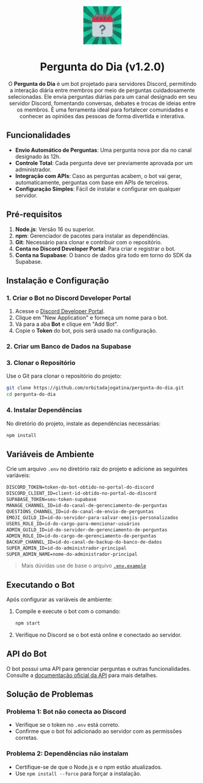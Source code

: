 <div align="center">
   <img src="/public/logo.png" width="100" height="100" />
   
   # Pergunta do Dia (v1.2.0)
   
   O **Pergunta do Dia** é um bot projetado para servidores Discord, permitindo a interação diária entre membros por meio de perguntas cuidadosamente selecionadas. Ele envia perguntas diárias para um canal designado em seu servidor Discord, fomentando conversas, debates e trocas de ideias entre os membros. É uma ferramenta ideal para fortalecer comunidades e conhecer as opiniões das pessoas de forma divertida e interativa.
</div>

## Funcionalidades

- **Envio Automático de Perguntas**: Uma pergunta nova por dia no canal designado às 12h.
- **Controle Total**: Cada pergunta deve ser previamente aprovada por um administrador.
- **Integração com APIs**: Caso as perguntas acabem, o bot vai gerar, automaticamente, perguntas com base em APIs de terceiros.
- **Configuração Simples**: Fácil de instalar e configurar em qualquer servidor.

## Pré-requisitos

1. **Node.js**: Versão 16 ou superior.
2. **npm**: Gerenciador de pacotes para instalar as dependências.
3. **Git**: Necessário para clonar e contribuir com o repositório.
4. **Conta no Discord Developer Portal**: Para criar e registrar o bot.
5. **Conta na Supabase**: O banco de dados gira todo em torno do SDK da Supabase.

## Instalação e Configuração

### 1. Criar o Bot no Discord Developer Portal

1. Acesse o [Discord Developer Portal](https://discord.com/developers/applications).
2. Clique em "New Application" e forneça um nome para o bot.
3. Vá para a aba **Bot** e clique em "Add Bot".
4. Copie o **Token** do bot, pois será usado na configuração.

### 2. Criar um Banco de Dados na Supabase

### 3. Clonar o Repositório

Use o Git para clonar o repositório do projeto:

```bash
git clone https://github.com/orbitadajogatina/pergunta-do-dia.git
cd pergunta-do-dia
```

### 4. Instalar Dependências

No diretório do projeto, instale as dependências necessárias:

```bash
npm install
```

## Variáveis de Ambiente

Crie um arquivo `.env` no diretório raiz do projeto e adicione as seguintes variáveis:

```env
DISCORD_TOKEN=token-do-bot-obtido-no-portal-do-discord
DISCORD_CLIENT_ID=client-id-obtido-no-portal-do-discord
SUPABASE_TOKEN=seu-token-supabase
MANAGE_CHANNEL_ID=id-do-canal-de-gerenciamento-de-perguntas
QUESTIONS_CHANNEL_ID=id-do-canal-de-envio-de-perguntas
EMOJI_GUILD_ID=id-do-servidor-para-salvar-emojis-personalizados
USERS_ROLE_ID=id-do-cargo-para-mencionar-usuários
ADMIN_GUILD_ID=id-do-servidor-de-gerenciamento-de-perguntas
ADMIN_ROLE_ID=id-do-cargo-de-gerenciamento-de-perguntas
BACKUP_CHANNEL_ID=id-do-canal-de-backup-do-banco-de-dados
SUPER_ADMIN_ID=id-do-administrador-principal
SUPER_ADMIN_NAME=nome-do-administrador-principal
```

> Mais dúvidas use de base o arquivo [`.env.example`](/.env.example)

## **Executando o Bot**

Após configurar as variáveis de ambiente:

1. Compile e execute o bot com o comando:

   ```bash
   npm start
   ```

2. Verifique no Discord se o bot está online e conectado ao servidor.

## **API do Bot**

O bot possui uma API para gerenciar perguntas e outras funcionalidades. Consulte a [documentação oficial da API](https://rbitadajogatina.mintlify.app/introduction) para mais detalhes.

## Solução de Problemas

### Problema 1: Bot não conecta ao Discord

- Verifique se o token no `.env` está correto.
- Confirme que o bot foi adicionado ao servidor com as permissões corretas.

### Problema 2: Dependências não instalam

- Certifique-se de que o Node.js e o npm estão atualizados.
- Use `npm install --force` para forçar a instalação.
